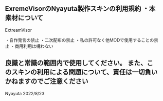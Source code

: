 ExremeVisorのNyayuta製作スキンの利用規約
・本素材について
-----------------------------------------
ExtreamVisor

・自作発言の禁止
・二次配布の禁止
・私の許可なく他MODで使用することの禁止
・商用利用は構わない

良識と常識の範囲内で使用してください。
また、このスキンの利用による問題について、責任は一切負いかねますのでご注意ください
-----------------------------------------------------------------------------
Nyayuta
2022/8/23